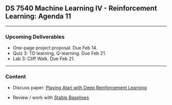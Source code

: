 ## DS 7540 Machine Learning IV - Reinforcement Learning: Agenda 11


---

### Upcoming Deliverables

- One-page project proposal. Due Feb 14.
- Quiz 3: TD learning, Q-learning. Due Feb 21.  
- Lab 3: Cliff Walk. Due Feb 21.


---

### Content

- Discuss paper: [Playing Atari with Deep Reinforcement Learning](https://arxiv.org/abs/1312.5602)

- Review / work with [Stable Baselines](https://stable-baselines.readthedocs.io/en/master/guide/quickstart.html)

